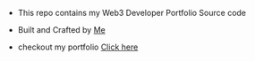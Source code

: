 - This repo contains my Web3 Developer Portfolio Source code

- Built and Crafted by <a href="https://github.com/abrahamdominic"/>Me</a>

- checkout my portfolio  <a href="https://abrahamweb3.netlify.app"/>Click here</a>
